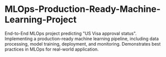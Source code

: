 # MLOps-Production-Ready-Machine-Learning-Project
End-to-End MLOps project predicting "US Visa approval status". Implementing a production-ready machine learning pipeline, including data processing, model training, deployment, and monitoring. Demonstrates best practices in MLOps for real-world application.
